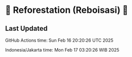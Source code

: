 
# 🌳 Reforestation (Reboisasi) 🌲

## Last Updated

GitHub Actions time: Sun Feb 16 20:20:26 UTC 2025

Indonesia/Jakarta time: Mon Feb 17 03:20:26 WIB 2025
